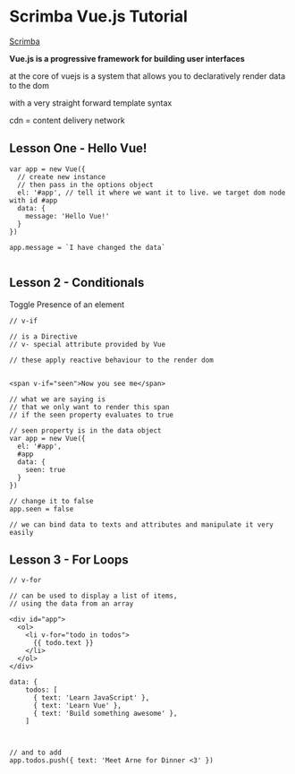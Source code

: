 # Scrimba Vue.js Tutorial

[Scrimba](https://scrimba.com/p/pXKqta/cQ3QVcr)

**Vue.js is a progressive framework for building user interfaces**

at the core of vuejs is a system that allows you to declaratively render data to the dom

with a very straight forward template syntax

cdn = content delivery network

## Lesson One - Hello Vue!

```
var app = new Vue({
  // create new instance
  // then pass in the options object
  el: '#app', // tell it where we want it to live. we target dom node with id #app
  data: {
    message: 'Hello Vue!'
  }
})

app.message = `I have changed the data`


```

## Lesson 2 - Conditionals

Toggle Presence of an element

```
// v-if

// is a Directive
// v- special attribute provided by Vue

// these apply reactive behaviour to the render dom


<span v-if="seen">Now you see me</span>

// what we are saying is
// that we only want to render this span
// if the seen property evaluates to true
```

```
// seen property is in the data object
var app = new Vue({
  el: '#app',
  #app
  data: {
    seen: true
  }
})

// change it to false
app.seen = false

// we can bind data to texts and attributes and manipulate it very easily
```

## Lesson 3 - For Loops

```
// v-for

// can be used to display a list of items,
// using the data from an array

<div id="app">
  <ol>
    <li v-for="todo in todos">
      {{ todo.text }}
    </li>
  </ol>
</div>
```

```
data: {
    todos: [
      { text: 'Learn JavaScript' },
      { text: 'Learn Vue' },
      { text: 'Build something awesome' },
    ]



// and to add
app.todos.push({ text: 'Meet Arne for Dinner <3' })
```
